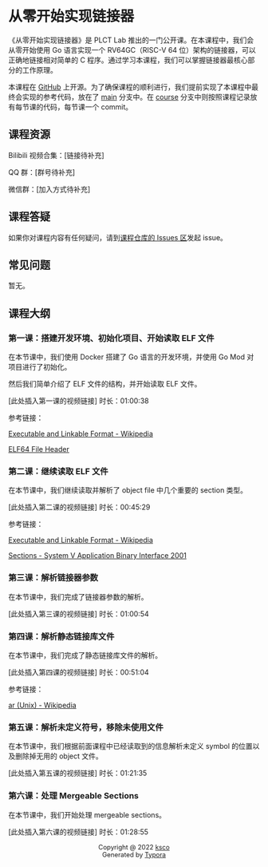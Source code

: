 # 从零开始实现链接器



《从零开始实现链接器》是 PLCT Lab 推出的一门公开课。在本课程中，我们会从零开始使用 Go 语言实现一个 RV64GC（RISC-V 64 位）架构的链接器，可以正确地链接相对简单的 C 程序。通过学习本课程，我们可以掌握链接器最核心部分的工作原理。

本课程在 [GitHub](https://github.com/ksco/rvld) 上开源。为了确保课程的顺利进行，我们提前实现了本课程中最终会实现的参考代码，放在了 [main](https://github.com/ksco/rvld/tree/main) 分支中。在 [course](https://github.com/ksco/rvld/tree/course) 分支中则按照课程记录放有每节课的代码，每节课一个 commit。

## 课程资源

Bilibili 视频合集：[链接待补充]

QQ 群：[群号待补充]

微信群：[加入方式待补充]

## 课程答疑

如果你对课程内容有任何疑问，请到[课程仓库的 Issues 区](https://github.com/ksco/rvld/issues)发起 issue。

## 常见问题

暂无。


## 课程大纲

### 第一课：搭建开发环境、初始化项目、开始读取 ELF 文件

在本节课中，我们使用 Docker 搭建了 Go 语言的开发环境，并使用 Go Mod 对项目进行了初始化。

然后我们简单介绍了 ELF 文件的结构，并开始读取 ELF 文件。

[此处插入第一课的视频链接] 时长：01:00:38

参考链接：

[Executable and Linkable Format - Wikipedia](https://en.wikipedia.org/wiki/Executable_and_Linkable_Format)

[ELF64 File Header](https://fasterthanli.me/content/series/making-our-own-executable-packer/part-1/assets/elf64-file-header.bfa657ccd8ab3a7d.svg)



### 第二课：继续读取 ELF 文件

在本节课中，我们继续读取并解析了 object file 中几个重要的 section 类型。

[此处插入第二课的视频链接] 时长：00:45:29

参考链接：

[Executable and Linkable Format - Wikipedia](https://en.wikipedia.org/wiki/Executable_and_Linkable_Format)

[Sections - System V Application Binary Interface 2001](https://refspecs.linuxbase.org/elf/gabi4+/ch4.sheader.html)



### 第三课：解析链接器参数

在本节课中，我们完成了链接器参数的解析。

[此处插入第三课的视频链接] 时长：01:00:54



### 第四课：解析静态链接库文件

在本节课中，我们完成了静态链接库文件的解析。

[此处插入第四课的视频链接] 时长：00:51:04

参考链接：

[ar (Unix) - Wikipedia](https://en.wikipedia.org/wiki/Ar_(Unix))



### 第五课：解析未定义符号，移除未使用文件

在本节课中，我们根据前面课程中已经读取到的信息解析未定义 symbol 的位置以及删除掉无用的 object 文件。

[此处插入第五课的视频链接] 时长：01:21:35



### 第六课：处理 Mergeable Sections

在本节课中，我们开始处理 mergeable sections。

[此处插入第六课的视频链接] 时长：01:28:55



<p style="text-align:center;font-size:0.8rem">Copyright @ 2022 <a alt="ksco" href="https://github.com/ksco">ksco</a> <br />Generated by <a href="https://typora.io/" alt="Typora">Typora</a></p>
